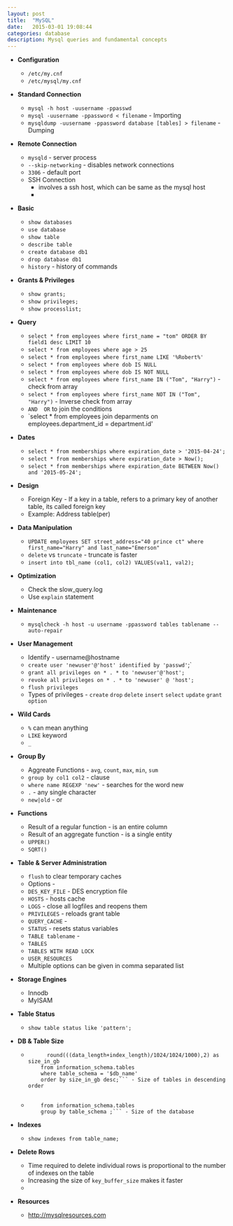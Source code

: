```yaml
---
layout: post
title:  "MySQL"
date:   2015-03-01 19:08:44
categories: database
description: Mysql queries and fundamental concepts
---
```


* __Configuration__
  * `/etc/my.cnf`
  * `/etc/mysql/my.cnf`

* __Standard Connection__
  * `mysql -h host -uusername -ppasswd`
  * `mysql -uusername -ppassword < filename` - Importing
  * `mysqldump -uusername -ppassword database [tables] > filename` - Dumping

* __Remote Connection__
  * `mysqld` - server process
  * `--skip-networking` - disables network connections
  * `3306` - default port
  * SSH Connection
    * involves a ssh host, which can be same as the mysql host
    * 

* __Basic__
  * `show databases`
  * `use database`
  * `show table`
  * `describe table`
  * `create database db1`
  * `drop database db1`
  * `history` - history of commands

* __Grants & Privileges__
  * `show grants;`
  * `show privileges;`
  * `show processlist;`

* __Query__
  * `select * from employees where first_name = "tom" ORDER BY field1 desc LIMIT 10`
  * `select * from employees where age > 25`
  * `select * from employees where first_name LIKE '%Robert%'`
  * `select * from employees where dob IS NULL`
  * `select * from employees where dob IS NOT NULL`
  * `select * from employees where first_name IN ("Tom", "Harry")` - check from array 
  * `select * from employees where first_name NOT IN ("Tom", "Harry")` - Inverse check from array
  * `AND  OR` to join the conditions
  * `select * from employees join deparments on employees.department_id = department.id'

* __Dates__
  * `select * from memberships where expiration_date > '2015-04-24';`
  * `select * from memberships where expiration_date > Now();`
  * `select * from memberships where expiration_date BETWEEN Now() and '2015-05-24';`

* __Design__
  * Foreign Key - If a key in a table, refers to a primary key of another table, its called foreign key
  * Example: Address table(per)

* __Data Manipulation__
  * `UPDATE employees SET street_address="40 prince ct" where first_name="Harry" and last_name="Emerson"`
  * `delete` vs `truncate` - truncate is faster
  * `insert into tbl_name (col1, col2) VALUES(val1, val2);`

* __Optimization__
  * Check the slow_query.log
  * Use `explain` statement

* __Maintenance__
  * `mysqlcheck -h host -u username -ppassword tables tablename --auto-repair`

* __User Management__
  * Identify - username@hostname
  * `create user 'newuser'@'host' identified by 'passwd'`;`
  * `grant all privileges on * . * to 'newuser'@'host';`
  * `revoke all privileges on * . * to 'newuser' @ 'host';`
  * `flush privileges`
  * Types of privileges - `create` `drop` `delete` `insert` `select` `update` `grant option`

* __Wild Cards__
  * `%` can mean anything
  * `LIKE` keyword
  * `_`
* __Group By__
  * Aggreate Functions - `avg`, `count`, `max`, `min`, `sum`
  * `group by col1 col2` - clause
  * `where name REGEXP 'new'` - searches for the word new
  * `.` - any single character
  * `new|old` - or 

* __Functions__
  * Result of a regular function - is an entire column
  * Result of an aggregate function - is a single entity
  * `UPPER()`
  * `SQRT()`

* __Table & Server Administration__
  * `flush` to clear temporary caches
  * Options - 
  * `DES_KEY_FILE` - DES encryption file
  * `HOSTS` - hosts cache
  * `LOGS` - close all logfiles and reopens them
  * `PRIVILEGES` - reloads grant table
  * `QUERY_CACHE` - 
  * `STATUS` - resets status variables
  * `TABLE tablename` - 
  * `TABLES`
  * `TABLES WITH READ LOCK`
  * `USER_RESOURCES`
  * Multiple options can be given in comma separated list

* __Storage Engines__
  * Innodb
  * MyISAM

* __Table Status__
  * `show table status like 'pattern';`
  
* __DB & Table Size__
  * ```select table_name as "Table",
          round(((data_length+index_length)/1024/1024/1000),2) as size_in_gb
        from information_schema.tables
        where table_schema = '$db_name'
        order by size_in_gb desc;``` - Size of tables in descending order
        
  * ```select table_schema "Data Base Name", sum( data_length + index_length ) / 1024 / 1024 "Data Base Size in MB" 
        from information_schema.tables 
        group by table_schema ;``` - Size of the database

* __Indexes__
  * `show indexes from table_name;`
  
* __Delete Rows__
  * Time required to delete individual rows is proportional to the number of indexes on the table
  * Increasing the size of `key_buffer_size` makes it faster
  * 
* __Resources__
  * http://mysqlresources.com